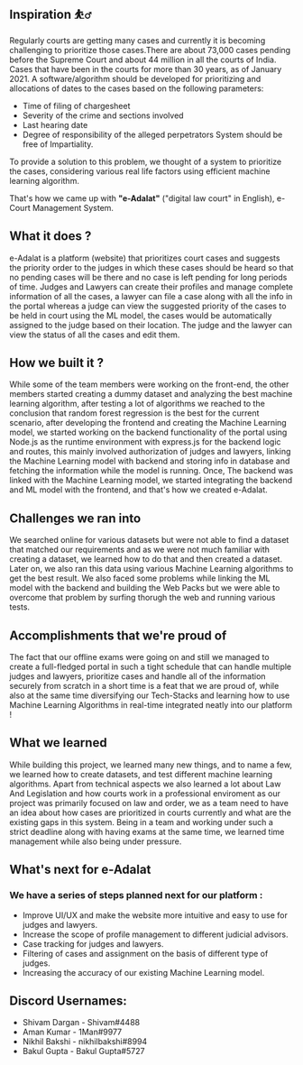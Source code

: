 ## Inspiration ⛹️‍♂️
Regularly courts are getting many cases and currently it is becoming challenging to prioritize those cases.There are about 73,000 cases pending before the Supreme Court and about 44 million in all the courts of India. Cases that have been in the courts for more than 30 years, as of January 2021. A software/algorithm should be developed for prioritizing and allocations of dates to the cases based on the following parameters: 
- Time of filing of chargesheet 
- Severity of the crime and sections involved 
- Last hearing date 
- Degree of responsibility of the alleged perpetrators System should be free of Impartiality.

To provide a solution to this problem, we thought of a system to prioritize the cases, considering various real life factors using efficient machine learning algorithm.

That's how we came up with **"e-Adalat"** ("digital law court" in English), e-Court Management System.

## What it does ?
e-Adalat is a platform (website) that prioritizes court cases and suggests the priority order to the judges in which these cases should be heard so that no pending cases will be there and no case is left pending for long periods of time. Judges and Lawyers can create their profiles and manage complete information of all the cases, a lawyer can file a case along with all the info in the portal whereas a judge can view the suggested priority of the cases to be held in court using the ML model, the cases would be automatically assigned to the judge based on their location. The judge and the lawyer can view the status of all the cases and edit them.

## How we built it ?
While some of the team members were working on the front-end, the other members started creating a dummy dataset and analyzing the best machine learning algorithm, after testing a lot of algorithms we reached to the conclusion that random forest regression is the best for the current scenario, after developing the frontend and creating the Machine Learning model, we started working on the backend functionality of the portal using Node.js as the runtime environment with express.js for the backend logic and routes, this mainly involved authorization of judges and lawyers, linking the Machine Learning model with backend and storing info in database and fetching the information while the model is running.
Once, The backend was linked with the Machine Learning model, we started integrating the backend and ML model with the frontend, and that's how we created e-Adalat.

## Challenges we ran into
We searched online for various datasets but were not able to find a dataset that matched our requirements and as we were not much familiar with creating a dataset, we learned how to do that and then created a dataset.
Later on, we also ran this data using various Machine Learning algorithms to get the best result. We also faced some problems while linking the ML model with the backend and building the Web Packs but we were able to overcome that problem by surfing thorugh the web and running various tests.

## Accomplishments that we're proud of
The fact that our offline exams were going on and still we managed to create a full-fledged portal in such a tight schedule that can handle multiple judges and lawyers, prioritize cases and handle all of the information securely from scratch in a short time is a feat that we are proud of, while also at the same time diversifying our Tech-Stacks and learning how to use Machine Learning Algorithms in real-time integrated neatly into our platform !

## What we learned
While building this project, we learned many new things, and to name a few, we learned how to create datasets, and test different machine learning algorithms. Apart from technical aspects we also learned a lot about Law And Legislation and how courts work in a professional enviroment as our project was primarily focused on law and order, we as a team need to have an idea about how cases are prioritized in courts currently and what are the existing gaps in this system.
Being in a team and working under such a strict deadline along with having exams at the same time, we learned time management while also being under pressure.

## What's next for e-Adalat
### We have a series of steps planned next for our platform :
 - Improve UI/UX and make the website more intuitive and easy to use for judges and lawyers.
 - Increase the scope of profile management to different judicial advisors.
 - Case tracking for judges and lawyers.
 - Filtering of cases and assignment on the basis of different type of judges.
 - Increasing the accuracy of our existing Machine Learning model.

## Discord Usernames:
- Shivam Dargan - Shivam#4488 
- Aman Kumar - 1Man#9977 
- Nikhil Bakshi - nikhilbakshi#8994 
- Bakul Gupta - Bakul Gupta#5727

